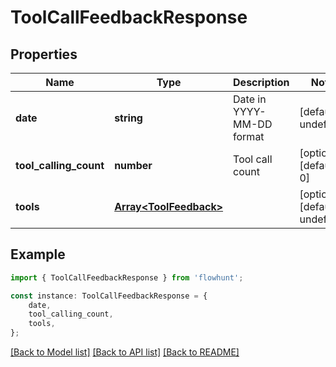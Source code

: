 # ToolCallFeedbackResponse


## Properties

Name | Type | Description | Notes
------------ | ------------- | ------------- | -------------
**date** | **string** | Date in YYYY-MM-DD format | [default to undefined]
**tool_calling_count** | **number** | Tool call count | [optional] [default to 0]
**tools** | [**Array&lt;ToolFeedback&gt;**](ToolFeedback.md) |  | [optional] [default to undefined]

## Example

```typescript
import { ToolCallFeedbackResponse } from 'flowhunt';

const instance: ToolCallFeedbackResponse = {
    date,
    tool_calling_count,
    tools,
};
```

[[Back to Model list]](../README.md#documentation-for-models) [[Back to API list]](../README.md#documentation-for-api-endpoints) [[Back to README]](../README.md)
